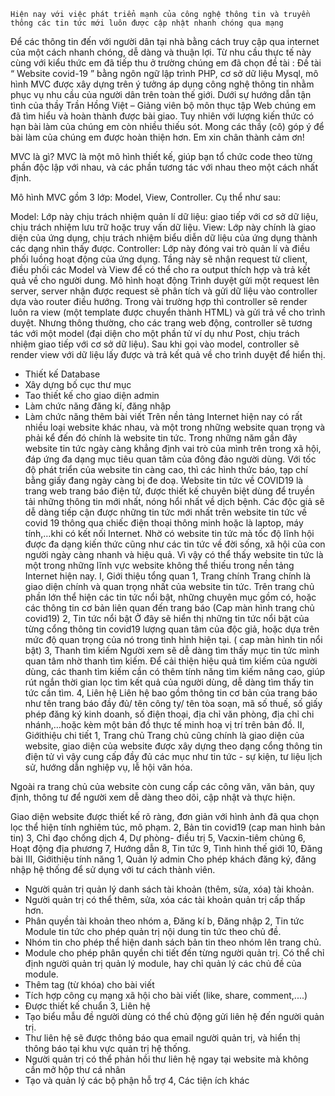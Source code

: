 
    Hiện nay với việc phát triển mạnh của công nghệ thông tin và truyền thông các tin tức mới luôn được cập nhật nhanh chóng qua mạng  
Để các thông tin đến với người dân tại nhà bằng cách truy cập qua internet của  một cách nhanh chóng, dễ dàng và thuận lợi. Từ nhu cầu thực tế này cùng với kiểu thức em đã tiếp thu ở trường chúng em đã chọn đề tài : Đề tài “ Website covid-19  ” bằng ngôn ngữ lập trình PHP, cơ sở dữ liệu Mysql, mô hình MVC được xây dựng trên ý tưởng áp dụng công nghệ thông tin nhằm phục vụ nhu cầu của người dân trên toàn thế giới.
Dưới sự hướng dẫn tận tình của thầy Trần Hồng Việt – Giảng viên bộ môn thục tập Web chúng em đã tìm hiểu và hoàn thành được bài giao. Tuy nhiên với lượng kiến thức có hạn bài làm của chúng em còn nhiều thiếu sót. Mong các thầy (cô) góp ý để bài làm của chúng em được hoàn thiện hơn.
Em xin chân thành cảm ơn!

MVC là gì?
MVC là một mô hình thiết kế, giúp bạn tổ chức code theo từng phần độc lập với nhau, và các phần tương tác với nhau theo một cách nhất định.

Mô hình MVC gồm 3 lớp: Model, View, Controller. Cụ thể như sau:

Model: Lớp này chịu trách nhiệm quản lí dữ liệu: giao tiếp với cơ sở dữ liệu, chịu trách nhiệm lưu trữ hoặc truy vấn dữ liệu.
View: Lớp này chính là giao diện của ứng dụng, chịu trách nhiệm biểu diễn dữ liệu của ứng dụng thành các dạng nhìn thấy được.
Controller: Lớp này đóng vai trò quản lí và điều phối luồng hoạt động của ứng dụng. Tầng này sẽ nhận request từ client, điều phối các Model và View để có thể cho ra output thích hợp và trả kết quả về cho người dung.
Mô hình hoạt động
Trình duyệt gửi một request lên server, server nhận được request sẽ phân tích và gửi dữ liệu vào controller dựa vào router điều hướng. Trong vài trường hợp thì controller sẽ render luôn ra view (một template được chuyển thành HTML) và gửi trả về cho trình duyệt. Nhưng thông thường, cho các trang web động, controller sẽ tương tác với một model (đại diện cho một phần tử ví dụ như Post, chịu trách nhiệm giao tiếp với cơ sở dữ liệu). Sau khi gọi vào model, controller sẽ render view với dữ liệu lấy được và trả kết quả về cho trình duyệt để hiển thị.
+ Thiết kế Database
+ Xây dựng bố cục thư mục
+ Tao thiết kế cho giao diện admin
+ Làm chức năng đăng kí, đăng nhập 
+ Làm chức năng thêm bài viết 
Trên nền tảng Internet hiện nay có rất nhiều loại website khác nhau, và một trong những website quan trọng và phải kể đến đó chính là website tin tức. Trong những năm gần đây website tin tức ngày càng khẳng định vai trò của mình trên trong xã hội, đáp ứng đa dạng mục tiêu quan tâm của đông đảo người dùng. Với tốc độ phát triển của website tin càng cao, thì các hình thức báo, tạp chí bằng giấy đang ngày càng bị đe doạ.
Website tin tức về COVID19 là  trang web trang báo điện tử, được thiết kế chuyên biệt dùng để truyền tải những thông tin mới nhất, nóng hổi nhất về dịch bệnh. Các độc giả sẽ dễ dàng tiếp cận được những tin tức mới nhất trên website tin tức về covid 19 thông qua chiếc điện thoại thông minh hoặc là laptop, máy tính,…khi có kết nối Internet. Nhờ có website tin tức mà tốc độ lĩnh hội được đa dạng kiến thức cũng như các tin tức về đời sống, xã hội của con người ngày càng nhanh và hiệu quả. Vì vậy có thể thấy website tin tức là một trong những lĩnh vực website không thể thiếu trong nền tảng Internet hiện nay. 
I, Giới thiệu tổng quan
1, Trang chính
Trang chính là giao diện chính và quan trọng nhất của website tin tức. Trên trang chủ phần lớn thể hiện các tin tức nổi bật, những chuyên mục gồm có, hoặc các thông tin cơ bản liên quan đến trang báo
(Cap màn hình trang chủ covid19)
2, Tin tức nổi bật
Ở đây sẽ hiển thị những tin tức nổi bật của từng cổng thông tin covid19  lượng quan tâm của độc giả, hoặc dựa trên mức độ quan trọng của nó trong tình hình hiện tại. 
( cap màn hình tin nổi bật)
3, Thanh tìm kiếm 
Người xem sẽ dễ dàng tìm thấy mục tin tức mình quan tâm nhờ thanh tìm kiếm. Để cải thiện hiệu quả tìm kiếm của người dùng, các thanh tìm kiếm cần có thêm tính năng tìm kiếm nâng cao, giúp rút ngắn thời gian lọc tìm kết quả của người dùng, dễ dàng tìm thấy tin tức cần tìm. 
4, Liên hệ
Liên hệ bao gồm thông tin cơ bản của trang báo như tên trang báo đầy đủ/ tên công ty/ tên tòa soạn, mã số thuế, số giấy phép đăng ký kinh doanh, số điện thoại, địa chỉ văn phòng, địa chỉ chi nhánh,…hoặc kèm một bản đồ thực tế minh hoạ vị trí  trên bản đồ. 
II, Giớithiệu chi tiết
1, Trang chủ
Trang chủ cũng chính là giao diện của website, giao diện của website được xây dựng theo dạng cổng thông tin điện tử vì vậy cung cấp đầy đủ các mục như tin tức - sự kiện, tư liệu lịch sử, hướng dẫn nghiệp vụ, lễ hội văn hóa.


Ngoài ra trang chủ của website còn cung cấp các công văn, văn bản, quy định, thông tư để người xem dễ dàng theo dõi, cập nhật và thực hiện. 

Giao diện website được thiết kế rõ ràng, đơn giản với hình ảnh đã qua chọn lọc thể hiện tính nghiêm túc, mô phạm. 
2, Bản tin covid19
(cap man hình bản tin)
3, Chỉ đạo chống dịch
4, Dự phòng- điều trị
5, Vacxin-tiêm chủng
6, Hoạt động địa phương
7, Hướng dẫn
8, Tin tức
9, Tình hình thế giới
10, Đăng bài
III, Giớithiệu tính năng
1, Quản lý admin
Cho phép khách đăng ký, đăng nhập hệ thống để sử dụng với tư cách thành
viên.
- Người quản trị quản lý danh sách tài khoản (thêm, sửa, xóa) tài khoản.
- Người quản trị có thể thêm, sửa, xóa các tài khoản quản trị cấp thấp hơn.
- Phân quyền tài khoản theo nhóm
a, Đăng kí
b, Đăng nhập
2, Tin tức
 Module tin tức cho phép quản trị nội dung tin tức theo chủ đề.
- Nhóm tin cho phép thể hiện danh sách bản tin theo nhóm lên trang chủ.
- Module cho phép phân quyền chi tiết đến từng người quản trị. Có thể chỉ
định người quản trị quản lý module, hay chỉ quản lý các chủ đề của module.
- Thêm tag (từ khóa) cho bài viết
- Tích hợp công cụ mạng xã hội cho bài viết (like, share, comment,....)
- Được thiết kế chuẩn 
 3, Liên hệ
- Tạo biểu mẫu đề người dùng có thể chủ động gửi liên hệ đến người quản
trị.
- Thư liên hệ sẽ được thông báo qua email người quản trị, và hiển thị thông
báo tại khu vực quản trị hệ thống.
- Người quản trị có thể phản hồi thư liên hệ ngay tại website mà không cần mở hộp thư cá nhân
- Tạo và quản lý các bộ phận hỗ trợ
 4, Các tiện ích khác
 
 









